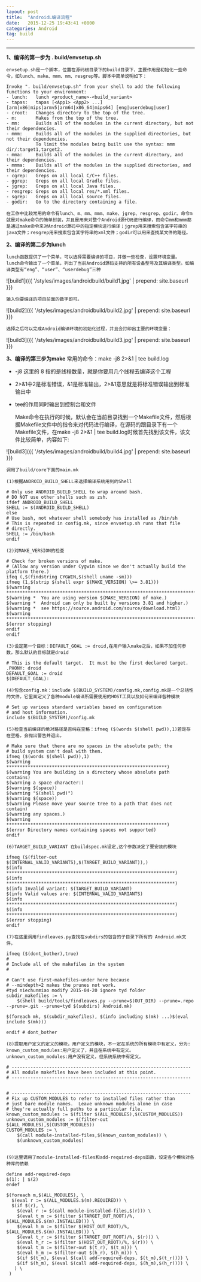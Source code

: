 ```yaml
---
layout: post
title:  "AndroidL编译流程"
date:   2015-12-25 19:43:41 +0800
categories: Android
tag: build
---
```


-----------------------

**1、编译的第一步为 . build/envsetup.sh**

    envsetup.sh是一个脚本，位置在源码根目录下的build目录下，主要作用是初始化一些命令，如lunch、make、mmm、mm、resgrep等。脚本中简单说明如下：

```
Invoke ". build/envsetup.sh" from your shell to add the following functions to your environment:
- lunch:   lunch <product_name>-<build_variant>
- tapas:   tapas [<App1> <App2> ...] [arm|x86|mips|armv5|arm64|x86_64|mips64] [eng|userdebug|user]
- croot:   Changes directory to the top of the tree.
- m:       Makes from the top of the tree.
- mm:      Builds all of the modules in the current directory, but not their dependencies.
- mmm:     Builds all of the modules in the supplied directories, but not their dependencies.
           To limit the modules being built use the syntax: mmm dir/:target1,target2.
- mma:     Builds all of the modules in the current directory, and their dependencies.
- mmma:    Builds all of the modules in the supplied directories, and their dependencies.
- cgrep:   Greps on all local C/C++ files.
- ggrep:   Greps on all local Gradle files.
- jgrep:   Greps on all local Java files.
- resgrep: Greps on all local res/*.xml files.
- sgrep:   Greps on all local source files.
- godir:   Go to the directory containing a file.
```
    在工作中比较常用的命令有lunch、m、mm、mmm、make、jgrep、resgrep、godir。命令m就是对make命令的简单封装，并且是用来对整个Android源代码进行编译，而命令mm和mmm都是通过make命令来对Android源码中的指定模块进行编译；jgrep用来搜索包含某字符串的java文件；resgrep用来搜索包含某字符串的xml文件；godir可以用来查找某文件的路径。

**2、编译的第二步为lunch**

    lunch函数提供了一个菜单，可以选择需要编译的项目，并做一些检查，设置环境变量。
    lunch命令输出了一个菜单，列出了当前Android源码支持的所有设备型号及其编译类型。如编译类型有“eng”、“user”、“userdebug”三种

![build1]({{ '/styles/images/androidbuild/build1.jpg' | prepend: site.baseurl  }})

    输入你要编译的项目前面的数字即可。

![build2]({{ '/styles/images/androidbuild/build2.jpg' | prepend: site.baseurl  }})

    选择之后可以完成Android编译环境的初始化过程，并且会打印出主要的环境变量：

![build3]({{ '/styles/images/androidbuild/build3.jpg' | prepend: site.baseurl  }})


**3、编译的第三步为make**
    常用的命令：make  -j8 2>&1 | tee build.log  

 - -j8 这里的 8 指的是线程数量，就是你要用几个线程去编译这个工程
 - 2>&1中2是标准错误，&1是标准输出，2>&1意思就是将标准错误输出到标准输出中
 - tee的作用同时输出到控制台和文件

    Make命令在执行的时候，默认会在当前目录找到一个Makefile文件，然后根据Makefile文件中的指令来对代码进行编译，在源码的跟目录下有一个Makefile文件，在make  -j8 2>&1 | tee build.log时候首先找到该文件，该文件比较简单，内容如下:

![build3]({{ '/styles/images/androidbuild/build4.jpg' | prepend: site.baseurl  }})

    调用了build/core下面的main.mk

    (1)根据ANDROID_BUILD_SHELL来选择编译系统用到的Shell

```
# Only use ANDROID_BUILD_SHELL to wrap around bash.
# DO NOT use other shells such as zsh.
ifdef ANDROID_BUILD_SHELL
SHELL := $(ANDROID_BUILD_SHELL)
else
# Use bash, not whatever shell somebody has installed as /bin/sh
# This is repeated in config.mk, since envsetup.sh runs that file
# directly.
SHELL := /bin/bash
endif
```
    (2)对MAKE_VERSION的检查

```
# Check for broken versions of make.
# (Allow any version under Cygwin since we don't actually build the platform there.)
ifeq (,$(findstring CYGWIN,$(shell uname -sm)))
ifneq (1,$(strip $(shell expr $(MAKE_VERSION) \>= 3.81)))
$(warning ********************************************************************************)
$(warning *  You are using version $(MAKE_VERSION) of make.)
$(warning *  Android can only be built by versions 3.81 and higher.)
$(warning *  see https://source.android.com/source/download.html)
$(warning ********************************************************************************)
$(error stopping)
endif
endif

```
    (3)设定第一个目标：DEFAULT_GOAL := droid,在用户输入make之后，如果不加任何参数，那么默认的目标就是droid

```
# This is the default target.  It must be the first declared target.
.PHONY: droid
DEFAULT_GOAL := droid
$(DEFAULT_GOAL):
```
    (4)包含config.mk：include $(BUILD_SYSTEM)/config.mk,config.mk是一个总括性的文件，它里面定义了各种module编译所需要使用的HOST工具以及如何来编译各种模块

```
# Set up various standard variables based on configuration
# and host information.
include $(BUILD_SYSTEM)/config.mk
```
    (5)检查当前编译的绝对路径是否纯在空格：ifneq ($(words $(shell pwd)),1)若是存在空格，会抛出警告并退出。

```
# Make sure that there are no spaces in the absolute path; the
# build system can't deal with them.
ifneq ($(words $(shell pwd)),1)
$(warning ************************************************************)
$(warning You are building in a directory whose absolute path contains)
$(warning a space character:)
$(warning $(space))
$(warning "$(shell pwd)")
$(warning $(space))
$(warning Please move your source tree to a path that does not contain)
$(warning any spaces.)
$(warning ************************************************************)
$(error Directory names containing spaces not supported)
endif

```

    (6)TARGET_BUILD_VARIANT 在buildspec.mk设定,这个参数决定了要安装的模块

```
ifneq ($(filter-out $(INTERNAL_VALID_VARIANTS),$(TARGET_BUILD_VARIANT)),)
$(info ***************************************************************)
$(info ***************************************************************)
$(info Invalid variant: $(TARGET_BUILD_VARIANT)
$(info Valid values are: $(INTERNAL_VALID_VARIANTS)
$(info ***************************************************************)
$(info ***************************************************************)
$(error stopping)
endif

```
    (7)在这里调用findleaves.py查找在subdirs的包含的子目录下所有的 Android.mk文件。

```
ifneq ($(dont_bother),true)
#
# Include all of the makefiles in the system
#

# Can't use first-makefiles-under here because
# --mindepth=2 makes the prunes not work.
#tyd niechunmiao modify 2015-04-20 ignore tyd folder  
subdir_makefiles := \
	$(shell build/tools/findleaves.py --prune=$(OUT_DIR) --prune=.repo --prune=.git --prune=tyd $(subdirs) Android.mk)

$(foreach mk, $(subdir_makefiles), $(info including $(mk) ...)$(eval include $(mk)))

endif # dont_bother
```
    (8)提取用户定义的定义的模块，用户定义的模块，不一定在系统的所有模块中有定义，分为: known_custom_modules:用户定义了，并且在系统中有定义。 unknown_custom_modules:用户没有定义，但系统系统中有定义。
```
# -------------------------------------------------------------------
# All module makefiles have been included at this point.
# -------------------------------------------------------------------


# -------------------------------------------------------------------
# Fix up CUSTOM_MODULES to refer to installed files rather than
# just bare module names.  Leave unknown modules alone in case
# they're actually full paths to a particular file.
known_custom_modules := $(filter $(ALL_MODULES),$(CUSTOM_MODULES))
unknown_custom_modules := $(filter-out $(ALL_MODULES),$(CUSTOM_MODULES))
CUSTOM_MODULES := \
	$(call module-installed-files,$(known_custom_modules)) \
	$(unknown_custom_modules)


```

    (9)这里调用了module-installed-files和add-required-deps函数，设定各个模块对各种库的依赖

```
define add-required-deps
$(1): | $(2)
endef

$(foreach m,$(ALL_MODULES), \
  $(eval r := $(ALL_MODULES.$(m).REQUIRED)) \
  $(if $(r), \
    $(eval r := $(call module-installed-files,$(r))) \
    $(eval t_m := $(filter $(TARGET_OUT_ROOT)/%, $(ALL_MODULES.$(m).INSTALLED))) \
    $(eval h_m := $(filter $(HOST_OUT_ROOT)/%, $(ALL_MODULES.$(m).INSTALLED))) \
    $(eval t_r := $(filter $(TARGET_OUT_ROOT)/%, $(r))) \
    $(eval h_r := $(filter $(HOST_OUT_ROOT)/%, $(r))) \
    $(eval t_m := $(filter-out $(t_r), $(t_m))) \
    $(eval h_m := $(filter-out $(h_r), $(h_m))) \
    $(if $(t_m), $(eval $(call add-required-deps, $(t_m),$(t_r)))) \
    $(if $(h_m), $(eval $(call add-required-deps, $(h_m),$(h_r)))) \
   ) \
 )

```



